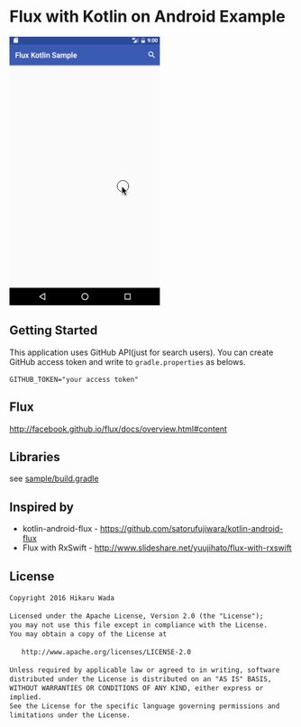 Flux with Kotlin on Android Example
======

![sample](screenshot/sample.gif)

Getting Started
----

This application uses GitHub API(just for search users). You can create GitHub access token and write to `gradle.properties` as belows.

```
GITHUB_TOKEN="your access token"
```

Flux
----
http://facebook.github.io/flux/docs/overview.html#content

Libraries
---------

see [sample/build.gradle](./sample/build.gradle)

Inspired by
------
* kotlin-android-flux - https://github.com/satorufujiwara/kotlin-android-flux
* Flux with RxSwift - http://www.slideshare.net/yuujihato/flux-with-rxswift

License
-------
    Copyright 2016 Hikaru Wada

    Licensed under the Apache License, Version 2.0 (the "License");
    you may not use this file except in compliance with the License.
    You may obtain a copy of the License at

       http://www.apache.org/licenses/LICENSE-2.0

    Unless required by applicable law or agreed to in writing, software
    distributed under the License is distributed on an "AS IS" BASIS,
    WITHOUT WARRANTIES OR CONDITIONS OF ANY KIND, either express or implied.
    See the License for the specific language governing permissions and
    limitations under the License.

